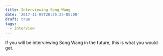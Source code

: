 ```yaml
---
title: Interviewing Song Wang
date: '2017-11-09T20:55:25-05:00'
draft: true
tags:
  - interview
---
```


If you will be interviewing Song Wang in the future, this is what you would get.
